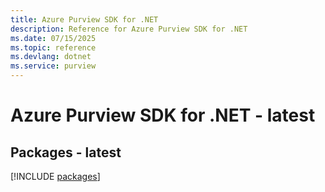 ```yaml
---
title: Azure Purview SDK for .NET
description: Reference for Azure Purview SDK for .NET
ms.date: 07/15/2025
ms.topic: reference
ms.devlang: dotnet
ms.service: purview
---
```

# Azure Purview SDK for .NET - latest
## Packages - latest
[!INCLUDE [packages](purview-index.md)]